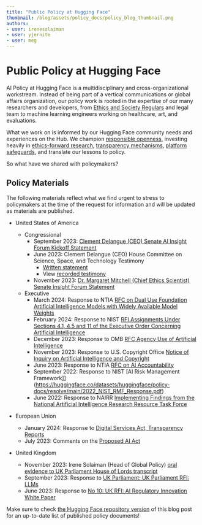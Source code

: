 ```yaml
---
title: "Public Policy at Hugging Face"
thumbnail: /blog/assets/policy_docs/policy_blog_thumbnail.png
authors:
- user: irenesolaiman
- user: yjernite
- user: meg
---
```


# Public Policy at Hugging Face

<!-- {blog_metadata} -->
<!-- {authors} -->

AI Policy at Hugging Face is a multidisciplinary and cross-organizational workstream. Instead of being part of a vertical communications or global affairs organization, our policy work is rooted in the expertise of our many researchers and developers, from [Ethics and Society Regulars](https://huggingface.co/blog/ethics-soc-1) and legal team to machine learning engineers working on healthcare, art, and evaluations.

What we work on is informed by our Hugging Face community needs and experiences on the Hub. We champion [responsible openness](https://huggingface.co/blog/ethics-soc-3), investing heavily in [ethics-forward research](https://huggingface.co/spaces/society-ethics/about), [transparency mechanisms](https://huggingface.co/blog/model-cards), [platform safeguards](https://huggingface.co/content-guidelines), and translate our lessons to policy. 

So what have we shared with policymakers?

## Policy Materials
The following materials reflect what we find urgent to stress to policymakers at the time of the request for information and will be updated as materials are published.


- United States of America
    - Congressional
        - September 2023: [Clement Delangue (CEO) Senate AI Insight Forum Kickoff Statement](https://huggingface.co/datasets/huggingface/policy-docs/resolve/main/2023_AI%20Insight%20Forum%20Kickoff%20Written%20Statement.pdf)
        - June 2023: Clement Delangue (CEO) House Committee on Science, Space, and Technology Testimony
            - [Written statement](https://huggingface.co/datasets/huggingface/policy-docs/resolve/main/2023_HCSST_CongressionalTestimony.pdf)
            - View [recorded testimony](https://science.house.gov/2023/6/artificial-intelligence-advancing-innovation-towards-the-national-interest)
        - November 2023: [Dr. Margaret Mitchell (Chief Ethics Scientist) Senate Insight Forum Statement](https://www.schumer.senate.gov/imo/media/doc/Margaret%20Mitchell%20-%20Statement.pdf)
    - Executive
        - March 2024: Response to NTIA [RFC on Dual Use Foundation Artificial Intelligence Models with Widely Available Model Weights](https://huggingface.co/datasets/huggingface/policy-docs/resolve/main/2023_NTIA_Response.pdf)
        - February 2024: Response to NIST [RFI Assignments Under Sections 4.1, 4.5 and 11 of the Executive Order Concerning Artificial Intelligence](https://huggingface.co/datasets/huggingface/policy-docs/blob/main/2024_NIST%20RFI%20on%20EO.pdf)
        - December 2023: Response to OMB [RFC Agency Use of Artificial Intelligence](https://huggingface.co/datasets/huggingface/policy-docs/resolve/main/2023_OMB%20EO%20RFC.pdf)
        - November 2023: Response to U.S. Copyright Office [Notice of Inquiry on Artificial Intelligence and Copyright](https://huggingface.co/datasets/huggingface/policy-docs/resolve/main/2023_Copyright_Response.pdf)
        - June 2023: Response to NTIA [RFC on AI Accountability](https://huggingface.co/datasets/huggingface/policy-docs/resolve/main/2023_NTIA_Response.pdf)
        - September 2022: Response to NIST [AI Risk Management Framework]](https://huggingface.co/datasets/huggingface/policy-docs/resolve/main/2022_NIST_RMF_Response.pdf)
        - June 2022: Response to NAIRR [Implementing Findings from the National Artificial Intelligence Research Resource Task Force](https://huggingface.co/blog/assets/92_us_national_ai_research_resource/Hugging_Face_NAIRR_RFI_2022.pdf)



- European Union
    - January 2024: Response to [Digital Services Act, Transparency Reports](https://huggingface.co/datasets/huggingface/policy-docs/resolve/main/2024_DSA_Response.pdf)
    - July 2023: Comments on the [Proposed AI Act](https://huggingface.co/blog/assets/eu_ai_act_oss/supporting_OS_in_the_AIAct.pdf)

- United Kingdom
    - November 2023: Irene Solaiman (Head of Global Policy) [oral evidence to UK Parliament House of Lords transcript](https://committees.parliament.uk/oralevidence/13802/default/)
    - September 2023: Response to [UK Parliament: UK Parliament RFI: LLMs](https://huggingface.co/datasets/huggingface/policy-docs/resolve/main/2023_UK%20Parliament%20RFI%20LLMs.pdf)
    - June 2023: Response to [No 10: UK RFI: AI Regulatory Innovation White Paper](https://huggingface.co/datasets/huggingface/policy-docs/resolve/main/2023_UK_RFI_AI_Regulatory_Innovation_White_Paper.pdf)
 
Make sure to check [the Hugging Face repository version](https://huggingface.co/datasets/huggingface/policy-docs) of this blog post for an up-to-date list of published policy documents!



